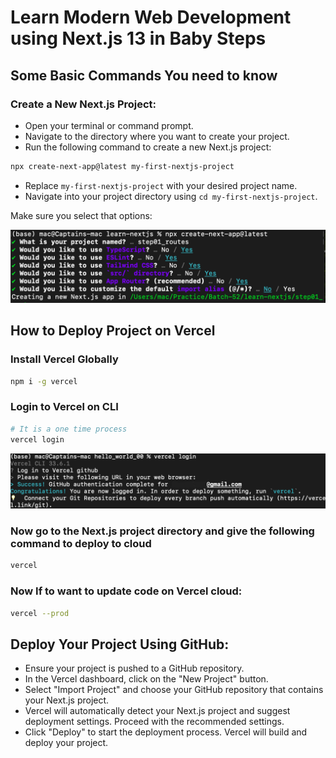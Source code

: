 # Learn Modern Web Development using Next.js 13 in Baby Steps
## Some Basic Commands You need to know
### Create a New Next.js Project:
- Open your terminal or command prompt.
- Navigate to the directory where you want to create your project.
- Run the following command to create a new Next.js project:

```bash
npx create-next-app@latest my-first-nextjs-project
```
- Replace `my-first-nextjs-project` with your desired project name. 
- Navigate into your project directory using `cd my-first-nextjs-project`.

Make sure you select that options:

![Vercel Project Options](Vercel_Project.png)
## How to Deploy Project on Vercel
### Install Vercel Globally
```bash
npm i -g vercel
```
### Login to Vercel on CLI
```bash
# It is a one time process
vercel login
```

![Login on vercel on CLI](Vercel_Login.png)
### Now go to the Next.js project directory and give the following command to deploy to cloud
```bash
vercel
```
### Now If to want to update code on Vercel cloud:
```bash
vercel --prod
```
## Deploy Your Project Using GitHub:
- Ensure your project is pushed to a GitHub repository.
- In the Vercel dashboard, click on the "New Project" button.
- Select "Import Project" and choose your GitHub repository that contains your Next.js project.
- Vercel will automatically detect your Next.js project and suggest deployment settings. Proceed with the recommended settings.
- Click "Deploy" to start the deployment process. Vercel will build and deploy your project. 